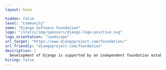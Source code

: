 ```yaml
---
layout: base

hidden: false
level: "Community"
name: "Django Software Foundation"
logo: "/static/img/sponsors/django-logo-positive.svg"
logo_orientation: "landscape"
url_target: "https://www.djangoproject.com/foundation/"
url_friendly: "djangoproject.com/foundation"
description: |
  Development of Django is supported by an independent foundation established as a 501(c)(3) non-profit. Like most open-source foundations, the goal of the Django Software Foundation is to promote, support, and advance its open-source project: in our case, the Django Web framework.
hiring: false
---
```

